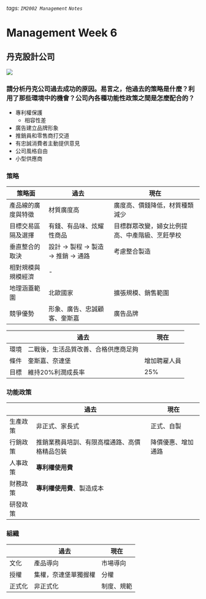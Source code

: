 ###### tags: `IM2002 Management` `Notes`
# Management Week 6
## 丹克設計公司
![](https://i.imgur.com/dnSJqLD.png)

### 請分析丹克公司過去成功的原因。易言之，他過去的策略是什麼？利用了那些環境中的機會？公司內各種功能性政策之間是怎麼配合的？
* 專利權保護
    * 相容性差
* 廣告建立品牌形象
* 推銷員和零售商打交道
* 有忠誠消費者主動提供意見
* 公司風格自由
* 小型供應商

### 策略
|策略面|過去|現在|
|-|-|-|
|產品線的廣度與特徵|材質廣度高|廣度高、價錢降低，材質種類減少|
|目標交易區隔及選擇|有錢、有品味、炫耀性商品|目標群眾改變，婦女比例提高、中產階級、烹飪學校|
|垂直整合的取決|設計 -> 製程 -> 製造 -> 推銷 -> 通路|考慮整合製造|
|相對規模與規模經濟|-|
|地理涵蓋範圍|北歐國家|擴張規模、銷售範圍|
|競爭優勢|形象、廣告、忠誠顧客、奎斯嘉|廣告品牌|

||過去|現在|
|-|-|-|
|環境|二戰後，生活品質改善、合格供應商足夠||
|條件|奎斯嘉、奈連堡|增加聘雇人員|
|目標|維持20%利潤成長率|25%|

### 功能政策
||過去|現在|
|-|-|-|
|生產政策|非正式、家長式|正式、自製|
|行銷政策|推銷業務員培訓、有限高檔通路、高價格精品包裝|降價優惠、增加通路|
|人事政策|**專利權使用費**||
|財務政策|**專利權使用費**、製造成本||
|研發政策||| 

### 組織
||過去|現在|
|-|-|-|
|文化|產品導向|市場導向|
|授權|集權，奈連堡單獨握權|分權|
|正式化|非正式化|制度、規範|
